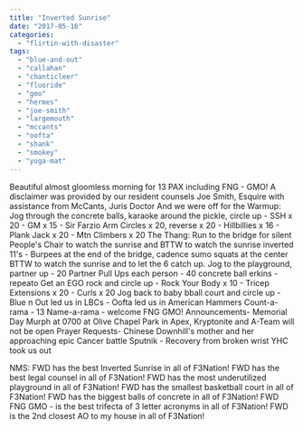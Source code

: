 ```yaml
---
title: "Inverted Sunrise"
date: "2017-05-16"
categories: 
  - "flirtin-with-disaster"
tags: 
  - "blue-and-out"
  - "callahan"
  - "chanticleer"
  - "fluoride"
  - "gmo"
  - "hermes"
  - "joe-smith"
  - "largemouth"
  - "mccants"
  - "oofta"
  - "shank"
  - "smokey"
  - "yoga-mat"
---
```


Beautiful almost gloomless morning for 13 PAX including FNG - GMO! A disclaimer was provided by our resident counsels Joe Smith, Esquire with assistance from McCants, Juris Doctor And we were off for the Warmup: Jog through the concrete balls, karaoke around the pickle, circle up - SSH x 20 - GM x 15 - Sir Farzio Arm Circles x 20, reverse x 20 - Hillbillies x 16 - Plank Jack x 20 - Mtn Climbers x 20 The Thang: Run to the bridge for silent People's Chair to watch the sunrise and BTTW to watch the sunrise inverted 11's - Burpees at the end of the bridge, cadence sumo squats at the center BTTW to watch the sunrise and to let the 6 catch up. Jog to the playground, partner up - 20 Partner Pull Ups each person - 40 concrete ball erkins - repeato Get an EGO rock and circle up - Rock Your Body x 10 - Tricep Extensions x 20 - Curls x 20 Jog back to baby bball court and circle up - Blue n Out led us in LBCs - Oofta led us in American Hammers Count-a-rama - 13 Name-a-rama - welcome FNG GMO! Announcements- Memorial Day Murph at 0700 at Olive Chapel Park in Apex, Kryptonite and A-Team will not be open Prayer Requests- Chinese Downhill's mother and her approaching epic Cancer battle Sputnik - Recovery from broken wrist YHC took us out

NMS: FWD has the best Inverted Sunrise in all of F3Nation! FWD has the best legal counsel in all of F3Nation! FWD has the most underutilized playground in all of F3Nation! FWD has the smallest basketball court in all of F3Nation! FWD has the biggest balls of concrete in all of F3Nation! FWD FNG GMO - is the best trifecta of 3 letter acronyms in all of F3Nation! FWD is the 2nd closest AO to my house in all of F3Nation!
